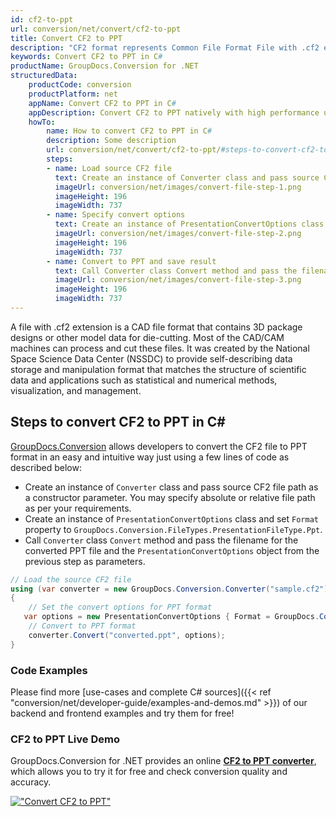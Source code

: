 ```yaml
---
id: cf2-to-ppt
url: conversion/net/convert/cf2-to-ppt
title: Convert CF2 to PPT
description: "CF2 format represents Common File Format File with .cf2 extension. Learn how to convert CF2 to PPT file programmatically in C# language using GroupDocs.Conversion for .NET library."
keywords: Convert CF2 to PPT in C#
productName: GroupDocs.Conversion for .NET
structuredData:
    productCode: conversion
    productPlatform: net
    appName: Convert CF2 to PPT in C#
    appDescription: Convert CF2 to PPT natively with high performance using C# language and server side GroupDocs.Conversion for .NET APIs, without the use of any software like Microsoft or Open Office.
    howTo:
        name: How to convert CF2 to PPT in C# 
        description: Some description
        url: conversion/net/convert/cf2-to-ppt/#steps-to-convert-cf2-to-ppt-in-c
        steps:
        - name: Load source CF2 file 
          text: Create an instance of Converter class and pass source CF2 file path as a constructor parameter. You may specify absolute or relative file path as per your requirements. 
          imageUrl: conversion/net/images/convert-file-step-1.png
          imageHeight: 196
          imageWidth: 737
        - name: Specify convert options 
          text: Create an instance of PresentationConvertOptions class.
          imageUrl: conversion/net/images/convert-file-step-2.png
          imageHeight: 196
          imageWidth: 737
        - name: Convert to PPT and save result 
          text: Call Converter class Convert method and pass the filename for the converted HTML file and the PresentationConvertOptions object from the previous step as parameters.
          imageUrl: conversion/net/images/convert-file-step-3.png
          imageHeight: 196
          imageWidth: 737
---
```


A file with .cf2 extension is a CAD file format that contains 3D package designs or other model data for die-cutting. Most of the CAD/CAM machines can process and cut these files. It was created by the National Space Science Data Center (NSSDC) to provide self-describing data storage and manipulation format that matches the structure of scientific data and applications such as statistical and numerical methods, visualization, and management. 

## Steps to convert CF2 to PPT in C#

[GroupDocs.Conversion](https://products.groupdocs.com/conversion/net) allows developers to convert the CF2 file to PPT format in an easy and intuitive way just using a few lines of code as described below:

* Create an instance of `Converter` class and pass source CF2 file path as a constructor parameter. You may specify absolute or relative file path as per your requirements. 
* Create an instance of `PresentationConvertOptions` class and set `Format` property to `GroupDocs.Conversion.FileTypes.PresentationFileType.Ppt`.
* Call `Converter` class `Convert` method and pass the filename for the converted PPT file and the `PresentationConvertOptions` object from the previous step as parameters.

```csharp
// Load the source CF2 file
using (var converter = new GroupDocs.Conversion.Converter("sample.cf2"))
{
    // Set the convert options for PPT format
   var options = new PresentationConvertOptions { Format = GroupDocs.Conversion.FileTypes.PresentationFileType.Ppt };
    // Convert to PPT format
    converter.Convert("converted.ppt", options);
}
```

### Code Examples

Please find more [use-cases and complete C# sources]({{< ref "conversion/net/developer-guide/examples-and-demos.md" >}}) of our backend and frontend examples and try them for free!

### CF2 to PPT Live Demo

GroupDocs.Conversion for .NET provides an online [**CF2 to PPT converter**](https://products.groupdocs.app/conversion/cf2-to-ppt), which allows you to try it for free and check conversion quality and accuracy.

[!["Convert CF2 to PPT"](conversion/net/images/convert-to-ppt/convert-cf2-to-ppt.png)](https://products.groupdocs.app/conversion/cf2-to-ppt)